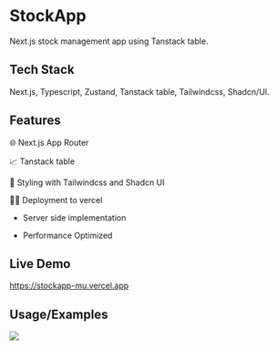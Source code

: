 # StockApp

Next.js stock management app using Tanstack table.

## Tech Stack

Next.js, Typescript, Zustand, Tanstack table, Tailwindcss, Shadcn/UI.

## Features

🌐 Next.js App Router

📈 Tanstack table

🎨 Styling with Tailwindcss and Shadcn UI

😶‍🌫️ Deployment to vercel

- Server side implementation

- Performance Optimized

## Live Demo

https://stockapp-mu.vercel.app

## Usage/Examples

<img src="./public/hero.png"/>
